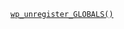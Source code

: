 <p><a href="https://developer.wordpress.org/reference/functions/wp_unregister_globals/"><code>wp_unregister_GLOBALS()</code></a></p>
